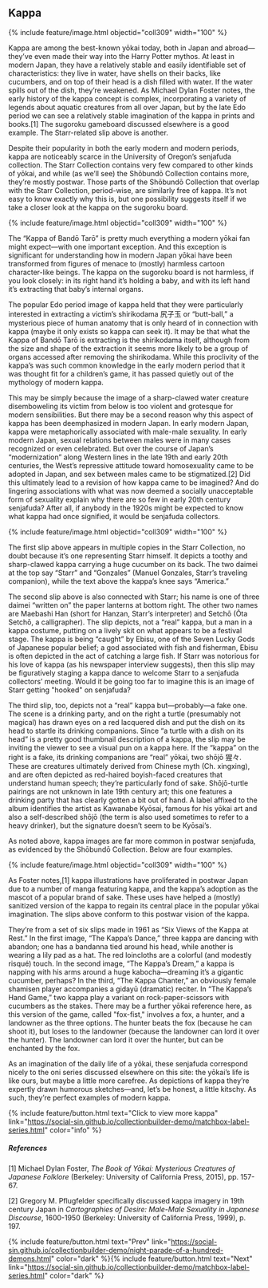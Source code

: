 ## Kappa

{% include feature/image.html objectid="coll309" width="100" %}

Kappa are among the best-known yōkai today, both in Japan and abroad—they’ve even made their way into the Harry Potter mythos. At least in modern Japan, they have a relatively stable and easily identifiable set of characteristics: they live in water, have shells on their backs, like cucumbers, and on top of their head is a dish filled with water. If the water spills out of the dish, they’re weakened. As Michael Dylan Foster notes, the early history of the kappa concept is complex, incorporating a variety of legends about aquatic creatures from all over Japan, but by the late Edo period we can see a relatively stable imagination of the kappa in prints and books.[1] The sugoroku gameboard discussed elsewhere is a good example. The Starr-related slip above is another.

Despite their popularity in both the early modern and modern periods, kappa are noticeably scarce in the University of Oregon’s senjafuda collection. The Starr Collection contains very few compared to other kinds of yōkai, and while (as we’ll see) the Shōbundō Collection contains more, they’re mostly postwar. Those parts of the Shōbundō Collection that overlap with the Starr Collection, period-wise, are similarly free of kappa. It’s not easy to know exactly why this is, but one possibility suggests itself if we take a closer look at the kappa on the sugoroku board.

{% include feature/image.html objectid="coll309" width="100" %}

The “Kappa of Bandō Tarō” is pretty much everything a modern yōkai fan might expect—with one important exception. And this exception is significant for understanding how in modern Japan yōkai have been transformed from figures of menace to (mostly) harmless cartoon character-like beings. The kappa on the sugoroku board is not harmless, if you look closely: in its right hand it’s holding a baby, and with its left hand it’s extracting that baby’s internal organs.

The popular Edo period image of kappa held that they were particularly interested in extracting a victim’s shirikodama 尻子玉 or “butt-ball,” a mysterious piece of human anatomy that is only heard of in connection with kappa (maybe it only exists so kappa can seek it). It may be that what the Kappa of Bandō Tarō is extracting is the shirikodama itself, although from the size and shape of the extraction it seems more likely to be a group of organs accessed after removing the shirikodama. While this proclivity of the kappa’s was such common knowledge in the early modern period that it was thought fit for a children’s game, it has passed quietly out of the mythology of modern kappa.

This may be simply because the image of a sharp-clawed water creature disemboweling its victim from below is too violent and grotesque for modern sensibilities. But there may be a second reason why this aspect of kappa has been deemphasized in modern Japan. In early modern Japan, kappa were metaphorically associated with male-male sexuality. In early modern Japan, sexual relations between males were in many cases recognized or even celebrated. But over the course of Japan’s “modernization” along Western lines in the late 19th and early 20th centuries, the West’s repressive attitude toward homosexuality came to be adopted in Japan, and sex between males came to be stigmatized.[2] Did this ultimately lead to a revision of how kappa came to be imagined? And do lingering associations with what was now deemed a socially unacceptable form of sexuality explain why there are so few in early 20th century senjafuda? After all, if anybody in the 1920s might be expected to know what kappa had once signified, it would be senjafuda collectors.

{% include feature/image.html objectid="coll309" width="100" %}

The first slip above appears in multiple copies in the Starr Collection, no doubt because it’s one representing Starr himself. It depicts a toothy and sharp-clawed kappa carrying a huge cucumber on its back. The two daimei at the top say “Starr” and “Gonzales” (Manuel Gonzales, Starr’s traveling companion), while the text above the kappa’s knee says “America.”

The second slip above is also connected with Starr; his name is one of three daimei “written on” the paper lanterns at bottom right. The other two names are Maebashi Han (short for Hanzan, Starr’s interpreter) and Setchō (Ōta Setchō, a calligrapher). The slip depicts, not a “real” kappa, but a man in a kappa costume, putting on a lively skit on what appears to be a festival stage. The kappa is being “caught” by Ebisu, one of the Seven Lucky Gods of Japanese popular belief; a god associated with fish and fisherman, Ebisu is often depicted in the act of catching a large fish. If Starr was notorious for his love of kappa (as his newspaper interview suggests), then this slip may be figuratively staging a kappa dance to welcome Starr to a senjafuda collectors’ meeting. Would it be going too far to imagine this is an image of Starr getting "hooked" on senjafuda?

The third slip, too, depicts not a “real” kappa but—probably—a fake one. The scene is a drinking party, and on the right a turtle (presumably not magical) has drawn eyes on a red lacquered dish and put the dish on its head to startle its drinking companions. Since “a turtle with a dish on its head” is a pretty good thumbnail description of a kappa, the slip may be inviting the viewer to see a visual pun on a kappa here. If the “kappa” on the right is a fake, its drinking companions are “real” yōkai, two shōjō 猩々. These are creatures ultimately derived from Chinese myth (Ch. xingxing), and are often depicted as red-haired boyish-faced creatures that understand human speech; they’re particularly fond of sake. Shōjō-turtle pairings are not unknown in late 19th century art; this one features a drinking party that has clearly gotten a bit out of hand. A label affixed to the album identifies the artist as Kawanabe Kyōsai, famous for his yōkai art and also a self-described shōjō (the term is also used sometimes to refer to a heavy drinker), but the signature doesn’t seem to be Kyōsai’s.

As noted above, kappa images are far more common in postwar senjafuda, as evidenced by the Shōbundō Collection. Below are four examples.

{% include feature/image.html objectid="coll309" width="100" %}

As Foster notes,[1] kappa illustrations have proliferated in postwar Japan due to a number of manga featuring kappa, and the kappa’s adoption as the mascot of a popular brand of sake. These uses have helped a (mostly) sanitized version of the kappa to regain its central place in the popular yōkai imagination. The slips above conform to this postwar vision of the kappa.

They’re from a set of six slips made in 1961 as “Six Views of the Kappa at Rest.” In the first image, “The Kappa’s Dance,” three kappa are dancing with abandon; one has a bandanna tied around his head, while another is wearing a lily pad as a hat. The red loincloths are a colorful (and modestly risqué) touch. In the second image, “The Kappa’s Dream,” a kappa is napping with his arms around a huge kabocha—dreaming it’s a gigantic cucumber, perhaps? In the third, “The Kappa Chanter,” an obviously female shamisen player accompanies a gidayū (dramatic) reciter. In “The Kappa’s Hand Game,” two kappa play a variant on rock-paper-scissors with cucumbers as the stakes. There may be a further yōkai reference here, as this version of the game, called "fox-fist," involves a fox, a hunter, and a landowner as the three options. The hunter beats the fox (because he can shoot it), but loses to the landowner (because the landowner can lord it over the hunter). The landowner can lord it over the hunter, but can be enchanted by the fox.

As an imagination of the daily life of a yōkai, these senjafuda correspond nicely to the oni series discussed elsewhere on this site: the yōkai’s life is like ours, but maybe a little more carefree. As depictions of kappa they’re expertly drawn humorous sketches—and, let’s be honest, a little kitschy. As such, they’re perfect examples of modern kappa.

{% include feature/button.html text="Click to view more kappa" link="https://social-sin.github.io/collectionbuilder-demo/matchbox-label-series.html" color="info" %}

##### References
[1] Michael Dylan Foster, *The Book of Yōkai: Mysterious Creatures of Japanese Folklore* (Berkeley: University of California Press, 2015), pp. 157-67.

[2] Gregory M. Pflugfelder specifically discussed kappa imagery in 19th century Japan in *Cartographies of Desire: Male-Male Sexuality in Japanese Discourse*, 1600-1950 (Berkeley: University of California Press, 1999), p. 197.

{% include feature/button.html text="Prev" link="https://social-sin.github.io/collectionbuilder-demo/night-parade-of-a-hundred-demons.html" color="dark" %}{% include feature/button.html text="Next" link="https://social-sin.github.io/collectionbuilder-demo/matchbox-label-series.html" color="dark" %}
